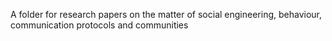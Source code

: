 A folder for research papers on the matter of social engineering, behaviour, communication protocols and communities
